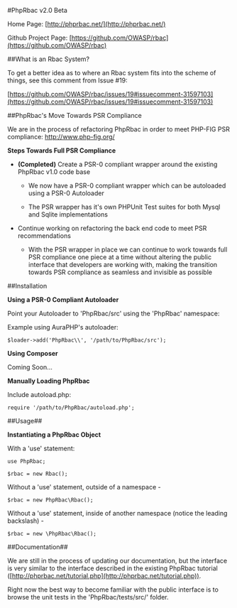 #PhpRbac v2.0 Beta

Home Page: [http://phprbac.net/](http://phprbac.net/)

Github Project Page: [https://github.com/OWASP/rbac](https://github.com/OWASP/rbac)

##What is an Rbac System?

To get a better idea as to where an Rbac system fits into the scheme of things, see this comment from Issue #19:

[https://github.com/OWASP/rbac/issues/19#issuecomment-31597103](https://github.com/OWASP/rbac/issues/19#issuecomment-31597103)

##PhpRbac's Move Towards PSR Compliance

We are in the process of refactoring PhpRbac in order to meet PHP-FIG PSR compliance: http://www.php-fig.org/

**Steps Towards Full PSR Compliance**

* **(Completed)** Create a PSR-0 compliant wrapper around the existing PhpRbac v1.0 code base

    * We now have a PSR-0 compliant wrapper which can be autoloaded using a PSR-0 Autoloader
    
    * The PSR wrapper has it's own PHPUnit Test suites for both Mysql and Sqlite implementations

* Continue working on refactoring the back end code to meet PSR recommendations

	* With the PSR wrapper in place we can continue to work towards full PSR compliance one piece at a
	time without altering the public interface that developers are working with, making the transition
	towards PSR compliance as seamless and invisible as possible
	
##Installation

**Using a PSR-0 Compliant Autoloader**

Point your Autoloader to 'PhpRbac/src' using the 'PhpRbac' namespace:

Example using AuraPHP's autoloader:
    
    $loader->add('PhpRbac\\', '/path/to/PhpRbac/src');
    
**Using Composer**

Coming Soon...

**Manually Loading PhpRbac**

Include autoload.php:

	require '/path/to/PhpRbac/autoload.php';
	
##Usage##

**Instantiating a PhpRbac Object**
	
With a 'use' statement:

    use PhpRbac;

    $rbac = new Rbac();

Without a 'use' statement, outside of a namespace - 

    $rbac = new PhpRbac\Rbac();

Without a 'use' statement, inside of another namespace (notice the leading backslash) -

    $rbac = new \PhpRbac\Rbac();
	
##Documentation##

We are still in the process of updating our documentation, but the interface is very similar to the
interface described in the existing PhpRbac tutorial ([http://phprbac.net/tutorial.php](http://phprbac.net/tutorial.php)).

Right now the best way to become familiar with the public interface is to browse the unit tests in the
'PhpRbac/tests/src/' folder.
